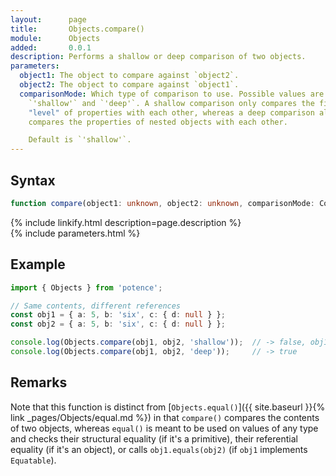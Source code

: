 ```yaml
---
layout:      page
title:       Objects.compare()
module:      Objects
added:       0.0.1
description: Performs a shallow or deep comparison of two objects.
parameters:
  object1: The object to compare against `object2`.
  object2: The object to compare against `object1`.
  comparisonMode: Which type of comparison to use. Possible values are
    `'shallow'` and `'deep'`. A shallow comparison only compares the first
    "level" of properties with each other, whereas a deep comparison also
    compares the properties of nested objects with each other.

    Default is `'shallow'`.
---
```

## Syntax

```ts
function compare(object1: unknown, object2: unknown, comparisonMode: ComparisonMode = 'shallow'): boolean
```

<div class="description">{% include linkify.html description=page.description %}</div>
{% include parameters.html %}

## Example

```ts
import { Objects } from 'potence';

// Same contents, different references
const obj1 = { a: 5, b: 'six', c: { d: null } };
const obj2 = { a: 5, b: 'six', c: { d: null } };

console.log(Objects.compare(obj1, obj2, 'shallow'));  // -> false, obj1.c !== obj2.c
console.log(Objects.compare(obj1, obj2, 'deep'));     // -> true
```

## Remarks

Note that this function is distinct from
[`Objects.equal()`]({{ site.baseurl }}{% link _pages/Objects/equal.md %})
in that `compare()` compares the contents of two
objects, whereas `equal()` is meant to be used on values of any type and
checks their structural equality (if it's a primitive), their referential
equality (if it's an object), or calls `obj1.equals(obj2)` (if `obj1` implements
`Equatable`).
